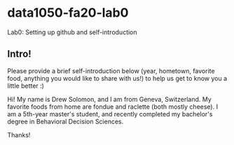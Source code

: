 # data1050-fa20-lab0
Lab0: Setting up github and self-introduction
## Intro!
Please provide a brief self-introduction below (year, hometown, favorite food, anything you would like to share with us!) to help us get to know you a little better :) 

Hi! My name is Drew Solomon, and I am from Geneva, Switzerland. My favorite foods from home are fondue and raclette (both mostly cheese). 
I am a 5th-year master's student, and recently completed my bachelor's degree in Behavioral Decision Sciences.

Thanks!

